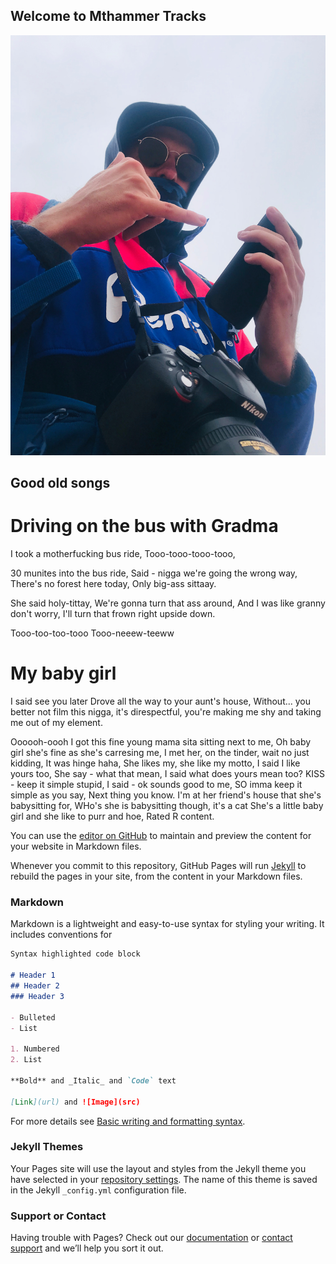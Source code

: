 ## Welcome to Mthammer Tracks
![mthammer](mt-hammer.jpeg)

## Good old songs

# Driving on the bus with Gradma

I took a motherfucking bus ride,
Tooo-tooo-tooo-tooo,

30 munites into the bus ride,
Said - nigga we're going the wrong way,
There's no forest here today, 
Only big-ass sittaay.

She said holy-tittay,
We're gonna turn that ass around,
And I was like granny don't worry,
I'll turn that frown right upside down. 

Tooo-too-too-tooo
Tooo-neeew-teeww


# My baby girl
I said see you later
Drove all the way to your aunt's house,
Without... you better not film this nigga, it's direspectful, you're making me shy and taking me out of my element.

Oooooh-oooh
I got this fine young mama sita sitting next to me,
Oh baby girl she's fine as she's carresing me,
I met her, on the tinder, wait no just kidding,
It was hinge haha,
She likes my, she like my motto,
I said I like yours too,
She say - what that mean, 
I said what does yours mean too?
KISS - keep it simple stupid,
I said - ok sounds good to me, 
SO imma keep it simple as you say, 
Next thing you know. 
I'm at her friend's house that she's babysitting for,
WHo's she is babysitting though, it's a cat
She's a little baby girl and she like to purr and hoe,
Rated R content.







You can use the [editor on GitHub](https://github.com/Mt-Hammer/Mt-Hammer/edit/main/README.md) to maintain and preview the content for your website in Markdown files.

Whenever you commit to this repository, GitHub Pages will run [Jekyll](https://jekyllrb.com/) to rebuild the pages in your site, from the content in your Markdown files.

### Markdown

Markdown is a lightweight and easy-to-use syntax for styling your writing. It includes conventions for

```markdown
Syntax highlighted code block

# Header 1
## Header 2
### Header 3

- Bulleted
- List

1. Numbered
2. List

**Bold** and _Italic_ and `Code` text

[Link](url) and ![Image](src)
```

For more details see [Basic writing and formatting syntax](https://docs.github.com/en/github/writing-on-github/getting-started-with-writing-and-formatting-on-github/basic-writing-and-formatting-syntax).

### Jekyll Themes

Your Pages site will use the layout and styles from the Jekyll theme you have selected in your [repository settings](https://github.com/Mt-Hammer/Mt-Hammer/settings/pages). The name of this theme is saved in the Jekyll `_config.yml` configuration file.

### Support or Contact

Having trouble with Pages? Check out our [documentation](https://docs.github.com/categories/github-pages-basics/) or [contact support](https://support.github.com/contact) and we’ll help you sort it out.
